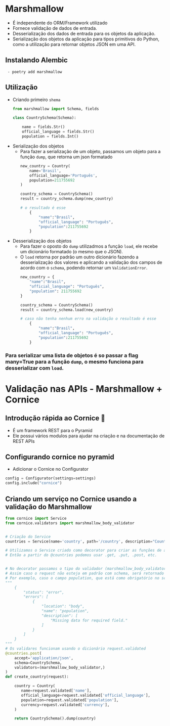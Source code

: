 # Marshmallow
 - É independente do ORM/Framework utilizado
 - Fornece validação de dados de entrada.
 - Desserialização dos dados de entrada para os objetos da aplicação.
 - Serialização dos objetos da aplicação para tipos primitivos do Python, como a utilização para retornar objetos JSON em uma API.
 

## Instalando Alembic

     - poetry add marshmallow

## Utilização

 - Criando primeiro `shema`
    ```py
    from marshmallow import Schema, fields
    
    class CountrySchema(Schema):

        name = fields.Str()
        official_language = fields.Str()
        population = fields.Int()
    ``` 
 - Serialização dos objetos
   - Para fazer a serialização de um objeto, passamos um objeto para a função `dump`, que retorna um json formatado 
        ```py
        new_country = Country(
            name='Brasil', 
            official_language='Português',
            population=211755692
        )

        country_schema = CountrySchema()
        result = country_schema.dump(new_country)

        # o resultado é esse
            {
                "name":"Brasil",
                "official_language": "Português",
                "population":211755692
            }

        ```
- Desserialização dos objetos
  - Para fazer o oposto do `dump` utilizadmos a função `load`, ele recebe um dicionário formatado (o mesmo que o JSON).
  - O `load` retorna por padrão um outro dicionário fazendo a desserialização dos valores e aplicando a validação dos campos de acordo com o `schema`, podendo retornar um `ValidationError`.
    ```py
    new_country = {
        "name":"Brasil",
        "official_language": "Português",
        "population": 211755692
    }

    country_schema = CountrySchema()
    result = country_schema.load(new_country)

    # caso não tenha nenhum erro na validação o resultado é esse
        {
            "name":"Brasil",
            "official_language": "Português",
            "population":211755692
        }

    ```
### Para serializar uma lista de objetos é so passar a flag many=True para a função `dump`, o mesmo funciona para desserializar com `load`.

# Validação nas APIs - Marshmallow + Cornice

## Introdução rápida ao Cornice 🚴

 - É um framework REST para o Pyramid
 - Ele possui vários modulos para ajudar na criação e na documentação de REST APIs


## Configurando cornice no pyramid

 - Adicionar o Cornice no Configurator 
```py
config = Configurator(settings=settings)
config.include("cornice")
```
## Criando um serviço no Cornice usando a validação do Marshmallow

```py
from cornice import Service
from cornice.validators import marshmallow_body_validator


# Criação do Service
countries = Service(name='country', path='/country', description="Country CRUD")

# Utilizamos o Service criado como decorator para criar as funções de acordo com os verbos HTTP
# Então a partir do @countries podemos usar .get, .put, .post, etc.


# No decorator passamos o tipo do validador (marshmallow_body_validator) e qual o schema que será validado(CountrySchema)
# Assim caso o request não esteja em padrão com schema, será retornado um 400 formatado com o erro da validação, mostrando oque está errado
# Por exemplo, caso o campo population, que está como obrigatório no schema, não for passado
"""
    {
        "status": "error",
        "errors": [
            {
                "location": "body",
                "name": "population",
                "description": [
                    "Missing data for required field."
                ]
            }
        ]
    }
"""
# Os validares funcionam usando o dicionário request.validated
@countries.post(
    accept='application/json',
    schema=CountrySchema,
    validators=(marshmallow_body_validator,)
)
def create_country(request):

    country = Country(
       name=request.validated['name'],
       official_language=request.validated['official_language'],
       population=request.validated['population'],
       currency=request.validated['currency'],
    )

    return CountrySchema().dump(country)

```

  